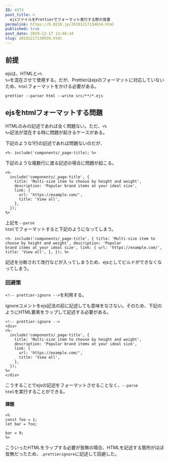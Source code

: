 ```yaml
---
ID: 4373
post_title: >
  ejsファイルをPrettierでフォーマット実行する際の覚書
permalink: https://b.0218.jp/20191217134634.html
published: true
post_date: 2019-12-17 13:46:34
slug: 20191217134559.html
---
```

<h2>前提</h2>

ejsは、HTMLと<code>&lt;% %&gt;</code>を混在させて使用する。だが、Prettierはejsのフォーマットに対応していないため、<code>html</code>フォーマットをかける必要がある。

<pre><code class="bash">prettier --parser html --write src/**/*.ejs
</code></pre>

<h2>ejsをhtmlフォーマットする問題</h2>

HTMLのみの記述であれば全く問題ない。ただ、<code>&lt;% %&gt;</code>記法が混在する時に問題が起きるケースがある。

下記のような1行の記述であれば問題ないのだが、

<pre><code class="ejs">&lt;%- include('components/_page-title); %&gt;
</code></pre>

下記のような複数行に渡る記述の場合に問題が起こる。

<pre><code class="ejs">&lt;%- 
  include('components/_page-title', {
    title: 'Multi-size item to choose by height and weight',
    description: 'Popular brand items at your ideal size',
    link: {
      url: 'https://example.com/',
      title: 'View all',
    },
  });
%&gt;
</code></pre>

上記を<code>--parse html</code>でフォーマットすると下記のようになってしまう。

<pre><code class="ejs">&lt;%- include('components/_page-title', { title: 'Multi-size item to choose by height and weight', description: 'Popular
brand items at your ideal size', link: { url: 'https://example.com/', title: 'View all', }, }); %&gt;
</code></pre>

記述を分断されて改行などが入ってしまうため、ejsとしてビルドができなくなってしまう。

<h3>回避策</h3>

<code>&lt;!-- prettier-ignore --&gt;</code>を利用する。

ignoreコメントをejs記法の前に記述しても意味をなさない。そのため、下記のようにHTML要素をラップして記述する必要がある。

<pre><code class="ejs">&lt;!-- prettier-ignore --&gt;
&lt;div&gt;
&lt;%- 
  include('components/_page-title', {
    title: 'Multi-size item to choose by height and weight',
    description: 'Popular brand items at your ideal size',
    link: {
      url: 'https://example.com/',
      title: 'View all',
    },
  });
%&gt;
&lt;/div&gt;
</code></pre>

こうすることでejsの記述をフォーマットさせることなく、<code>--parse html</code>を実行することができる。

<h4>課題</h4>

<pre><code class="ejs">&lt;%
const foo = 1;
let bar = foo;

bar = 9;
%&gt;
</code></pre>

こういったHTMLをラップする必要が皆無の場合、HTMLを記述する箇所がほぼ皆無だったため、<code>.prettierignore</code>に記述して回避した。
